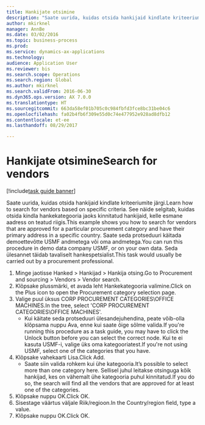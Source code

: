 ```yaml
--- 
title: Hankijate otsimine
description: "Saate uurida, kuidas otsida hankijaid kindlate kriteeriumite järgi."
author: mkirknel
manager: AnnBe
ms.date: 03/02/2016
ms.topic: business-process
ms.prod: 
ms.service: dynamics-ax-applications
ms.technology: 
audience: Application User
ms.reviewer: bis
ms.search.scope: Operations
ms.search.region: Global
ms.author: mkirknel
ms.search.validFrom: 2016-06-30
ms.dyn365.ops.version: AX 7.0.0
ms.translationtype: HT
ms.sourcegitcommit: 663da58ef01b705c0c984fbfd3fce8bc31be04c6
ms.openlocfilehash: fa02b4fb6f309e55d0c74e477952e928ad8dfb12
ms.contentlocale: et-ee
ms.lasthandoff: 08/29/2017

---
```

# <a name="search-for-vendors"></a><span data-ttu-id="ab523-103">Hankijate otsimine</span><span class="sxs-lookup"><span data-stu-id="ab523-103">Search for vendors</span></span>

[!include[task guide banner](../../includes/task-guide-banner.md)]

<span data-ttu-id="ab523-104">Saate uurida, kuidas otsida hankijaid kindlate kriteeriumite järgi.</span><span class="sxs-lookup"><span data-stu-id="ab523-104">Learn how to search for vendors based on specific criteria.</span></span> <span data-ttu-id="ab523-105">See näide selgitab, kuidas otsida kindla hankekategooria jaoks kinnitatud hankijaid, kelle esmane aadress on teatud riigis.</span><span class="sxs-lookup"><span data-stu-id="ab523-105">This example shows you how to search for vendors that are approved for a particular procurement category and have their primary address in a specific country.</span></span> <span data-ttu-id="ab523-106">Saate seda protseduuri käitada demoettevõtte USMF andmetega või oma andmetega.</span><span class="sxs-lookup"><span data-stu-id="ab523-106">You can run this procedure in demo data company USMF, or on your own data.</span></span> <span data-ttu-id="ab523-107">Seda ülesannet täidab tavaliselt hankespetsialist.</span><span class="sxs-lookup"><span data-stu-id="ab523-107">This task would usually be carried out by a procurement professional.</span></span>

1. <span data-ttu-id="ab523-108">Minge jaotisse Hanked > Hankijad > Hankija otsing.</span><span class="sxs-lookup"><span data-stu-id="ab523-108">Go to Procurement and sourcing > Vendors > Vendor search.</span></span>
2. <span data-ttu-id="ab523-109">Klõpsake plussmärki, et avada leht Hankekategooria valimine.</span><span class="sxs-lookup"><span data-stu-id="ab523-109">Click on the Plus icon to open the Procurement category selection page.</span></span>  
3. <span data-ttu-id="ab523-110">Valige puul üksus CORP PROCUREMENT CATEGORIES\OFFICE MACHINES.</span><span class="sxs-lookup"><span data-stu-id="ab523-110">In the tree, select 'CORP PROCUREMENT CATEGORIES\OFFICE MACHINES'.</span></span>
    * <span data-ttu-id="ab523-111">Kui käitate seda protseduuri ülesandejuhendina, peate võib-olla klõpsama nuppu Ava, enne kui saate õige sõlme valida.</span><span class="sxs-lookup"><span data-stu-id="ab523-111">If you're running this procedure as a task guide, you may have to click the Unlock button before you can select the correct node.</span></span> <span data-ttu-id="ab523-112">Kui te ei kasuta USMF-i, valige üks oma kategooriatest.</span><span class="sxs-lookup"><span data-stu-id="ab523-112">If you're not using USMF, select one of the categories that you have.</span></span>  
4. <span data-ttu-id="ab523-113">Klõpsake vahekaarti Lisa.</span><span class="sxs-lookup"><span data-stu-id="ab523-113">Click Add.</span></span>
    * <span data-ttu-id="ab523-114">Saate siin valida rohkem kui ühe kategooria.</span><span class="sxs-lookup"><span data-stu-id="ab523-114">It’s possible to select more than one category here.</span></span> <span data-ttu-id="ab523-115">Sellisel juhul leitakse otsinguga kõik hankijad, kes on vähemalt ühe kategooria puhul kinnitatud.</span><span class="sxs-lookup"><span data-stu-id="ab523-115">If you do so, the search will find all the vendors that are approved for at least one of the categories.</span></span>  
5. <span data-ttu-id="ab523-116">Klõpsake nuppu OK.</span><span class="sxs-lookup"><span data-stu-id="ab523-116">Click OK.</span></span>
6. <span data-ttu-id="ab523-117">Sisestage väärtus väljale Riik/regioon.</span><span class="sxs-lookup"><span data-stu-id="ab523-117">In the Country/region field, type a value.</span></span>
7. <span data-ttu-id="ab523-118">Klõpsake nuppu OK.</span><span class="sxs-lookup"><span data-stu-id="ab523-118">Click OK.</span></span>


